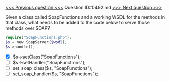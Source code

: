 [<<< Previous question <<<](0491.md)  Question ID#0492.md  [>>> Next question >>>](0493.md) 

Given a class called SoapFunctions and a working WSDL for the methods in that class, what needs to be added to the code below to serve those methods over SOAP?

```php
require("SoapFunctions.php");
$s = new SoapServer($wsdl);
$s->handle();
```

- [x] $s->setClass("SoapFunctions");
- [ ] $s->setHandler("SoapFunctions");
- [ ] set_soap_class($s, "SoapFunctions");
- [ ] set_soap_handler($s, "SoapFunctions");
